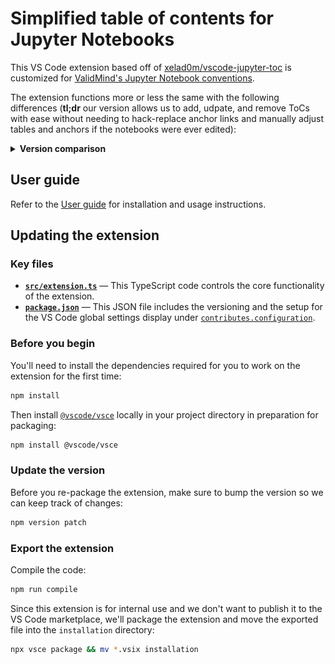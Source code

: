 # Simplified table of contents for Jupyter Notebooks

This VS Code extension based off of [xelad0m/vscode-jupyter-toc](https://github.com/xelad0m/vscode-jupyter-toc) is customized for [ValidMind's Jupyter Notebook conventions](https://github.com/validmind/validmind-library/tree/main/notebooks). 

The extension functions more or less the same with the following differences (**tl;dr** our version allows us to add, udpate, and remove ToCs with ease without needing to hack-replace anchor links and manually adjust tables and anchors if the notebooks were ever edited):

<details>
  <summary><b>Version comparison</b></summary>
  
| Original ver. | Simplified ver. | Notes | Reason for fix |
|---|---|---|---|
| ![](screenshots/old-anchors.png) ![](screenshots/old-top-anchor.png) | ![](screenshots/new-anchors.png) | Page anchors set above header instead of inset after markdown heading, no reverse anchors to top in page anchors | Original version was not parsed correctly by Quarto and broke the native ToC, required us to manually find-replace anchor link formatting in each notebook after ToC generation, if notebooks were modified the ToC/anchors would need to be edited manually |
| ![](screenshots/old-toc-top.png) |![](screenshots/new-toc.png)| Top/reverse anchor in table of contents cell removed, default heading changed | Required us to hack the default settings to remove the icon-anchor back up to the table of contents |
| ![](screenshots/old-settings.png) | ![](screenshots/new-settings.png) ![](screenshots/content-hidden-html.png) ![](screenshots/content-hidden-html-cell.png)| Reduced global settings, defaults set to ValidMind conventions; added a setting for hiding the embedded table of contents cell using [Quarto conditional content](https://quarto.org/docs/authoring/conditional.html) | Required us to adjust the default settings to accommodate for the default structuring of ValidMind Juptyer Notebooks; embedded table of contents cell always rendered by Quarto  |
</details>


## User guide

Refer to the [User guide](/installation/README.md) for installation and usage instructions.

## Updating the extension

### Key files

- **[`src/extension.ts`](src/extension.ts)** — This TypeScript code controls the core functionality of the extension.
- **[`package.json`](package.json)** — This JSON file includes the versioning and the setup for the VS Code global settings display under [`contributes.configuration`](https://code.visualstudio.com/api/references/contribution-points#contributes.configuration). 

### Before you begin

You'll need to install the dependencies required for you to work on the extension for the first time:

```bash
npm install
```

Then install [`@vscode/vsce`](https://github.com/microsoft/vscode-vsce) locally in your project directory in preparation for packaging:

```bash
npm install @vscode/vsce
```

### Update the version

Before you re-package the extension, make sure to bump the version so we can keep track of changes:

```bash
npm version patch
```

### Export the extension

Compile the code:

```bash
npm run compile
```

Since this extension is for internal use and we don't want to publish it to the VS Code marketplace, we'll package the extension and move the exported file into the `installation` directory:

```bash
npx vsce package && mv *.vsix installation
```

